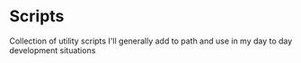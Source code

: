 # Scripts
Collection of utility scripts I'll generally add to path and use in my day to day development situations
